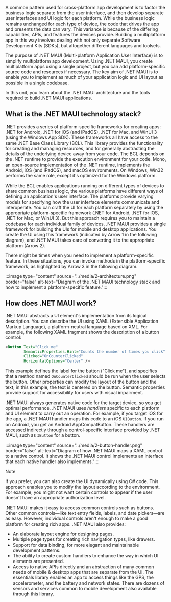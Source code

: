 A common pattern used for cross-platform app development is to factor the business logic separate from the user interface, and then develop separate user interfaces and UI logic for each platform. While the business logic remains unchanged for each type of device, the code that drives the app and presents the data can vary. This variance is because of the differing capabilities, APIs, and features the devices provide. Building a multiplatform app in this way involves dealing with not only separate Software Development Kits (SDKs), but altogether different languages and toolsets.

The purpose of .NET MAUI (Multi-platform Application User Interface) is to simplify multiplatform app development. Using .NET MAUI, you create multiplatform apps using a single project, but you can add platform-specific source code and resources if necessary. The key aim of .NET MAUI is to enable you to implement as much of your application logic and UI layout as possible in a single codebase.

In this unit, you learn about the .NET MAUI architecture and the tools required to build .NET MAUI applications.

## What is the .NET MAUI technology stack?

.NET provides a series of platform-specific frameworks for creating apps: .NET for Android, .NET for iOS (and iPadOS), .NET for Mac, and WinUI 3 (using the Windows App SDK). These frameworks all have access to the same .NET Base Class Library (BCL). This library provides the functionality for creating and managing resources, and for generally abstracting the details of the underlying device away from your code. The BCL depends on the .NET runtime to provide the execution environment for your code. Mono, an open-source implementation of the .NET runtime, implements the Android, iOS (and iPadOS), and macOS environments. On Windows, Win32 performs the same role, except it's optimized for the Windows platform.

While the BCL enables applications running on different types of devices to share common business logic, the various platforms have different ways of defining an application's user interface. The platforms provide varying models for specifying how the user interface elements communicate and interoperate. You can craft the UI for each platform separately by using the appropriate platform-specific framework (.NET for Android, .NET for iOS, .NET for Mac, or WinUI 3). But this approach requires you to maintain a codebase for each individual family of devices. .NET MAUI provides a single framework for building the UIs for mobile and desktop applications. You create the UI using this framework (indicated by Arrow 1 in the following diagram), and .NET MAUI takes care of converting it to the appropriate platform (Arrow 2).

There might be times when you need to implement a platform-specific feature. In these situations, you can invoke methods in the platform-specific framework, as highlighted by Arrow 3 in the following diagram.

:::image type="content" source="../media/2-architecture.png" border="false" alt-text="Diagram of the .NET MAUI technology stack and how to implement a platform-specific feature.":::

## How does .NET MAUI work?

.NET MAUI abstracts a UI element's implementation from its logical description. You can describe the UI using XAML (Extensible Application Markup Language), a platform-neutral language based on XML. For example, the following XAML fragment shows the description of a button control:

```xml
<Button Text="Click me"
        SemanticProperties.Hint="Counts the number of times you click"
        Clicked="OnCounterClicked"
        HorizontalOptions="Center" />
```

This example defines the label for the button ("Click me"), and specifies that a method named `OnCounterClicked` should be run when the user selects the button. Other properties can modify the layout of the button and the text; in this example, the text is centered on the button. Semantic properties provide support for accessibility for users with visual impairment.

.NET MAUI always generates native code for the target device, so you get optimal performance. .NET MAUI uses *handlers* specific to each platform and UI element to carry out an operation. For example, if you target iOS for the app, a .NET MAUI handler maps this code to an iOS `UIButton`. If you run on Android, you get an Android AppCompatButton. These handlers are accessed indirectly through a control-specific interface provided by .NET MAUI, such as `IButton` for a button.

:::image type="content" source="../media/2-button-handler.png" border="false" alt-text="Diagram of how .NET MAUI maps a XAML control to a native control. It shows the .NET MAUI control implements an interface that each native handler also implements.":::

> [!NOTE]
> If you prefer, you can also create the UI dynamically using C# code. This approach enables you to modify the layout according to the environment. For example, you might not want certain controls to appear if the user doesn't have an appropriate authorization level.

.NET MAUI makes it easy to access common controls such as buttons. Other common controls—like text entry fields, labels, and date pickers—are as easy. However, individual controls aren't enough to make a good platform for creating rich apps. .NET MAUI also provides:

- An elaborate layout engine for designing pages.
- Multiple page types for creating rich navigation types, like drawers.
- Support for data binding, for more elegant and maintainable development patterns.
- The ability to create custom handlers to enhance the way in which UI elements are presented.
- Access to native APIs directly and an abstraction of many common needs of mobile & desktop apps that are separate from the UI. The essentials library enables an app to access things like the GPS, the accelerometer, and the battery and network states. There are dozens of sensors and services common to mobile development also available through this library.